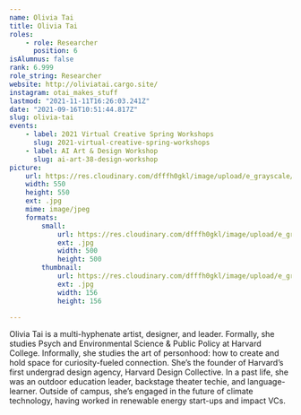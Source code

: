 ```yaml
---
name: Olivia Tai
title: Olivia Tai
roles:
    - role: Researcher
      position: 6
isAlumnus: false
rank: 6.999
role_string: Researcher
website: http://oliviatai.cargo.site/
instagram: otai_makes_stuff
lastmod: "2021-11-11T16:26:03.241Z"
date: "2021-09-16T10:51:44.817Z"
slug: olivia-tai
events:
    - label: 2021 Virtual Creative Spring Workshops
      slug: 2021-virtual-creative-spring-workshops
    - label: AI Art & Design Workshop
      slug: ai-art-38-design-workshop
picture:
    url: https://res.cloudinary.com/dfffh0gkl/image/upload/e_grayscale/v1636564212/olivia_19f2161024.jpg
    width: 550
    height: 550
    ext: .jpg
    mime: image/jpeg
    formats:
        small:
            url: https://res.cloudinary.com/dfffh0gkl/image/upload/e_grayscale/v1636564213/small_olivia_19f2161024.jpg
            ext: .jpg
            width: 500
            height: 500
        thumbnail:
            url: https://res.cloudinary.com/dfffh0gkl/image/upload/e_grayscale/v1636564212/thumbnail_olivia_19f2161024.jpg
            ext: .jpg
            width: 156
            height: 156

---
```

Olivia Tai is a multi-hyphenate artist, designer, and leader. Formally, she studies Psych and Environmental Science & Public Policy at Harvard College. Informally, she studies the art of personhood: how to create and hold space for curiosity-fueled connection. She’s the founder of Harvard’s first undergrad design agency, Harvard Design Collective. In a past life, she was an outdoor education leader, backstage theater techie, and language-learner. Outside of campus, she’s engaged in the future of climate technology, having worked in renewable energy start-ups and impact VCs.